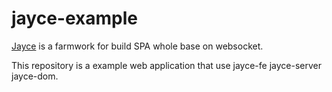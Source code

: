 # jayce-example

[Jayce](https://github.com/Houserqu/jayce) is a farmwork for build SPA whole base on websocket.

This repository is a example web application that use jayce-fe jayce-server jayce-dom.
